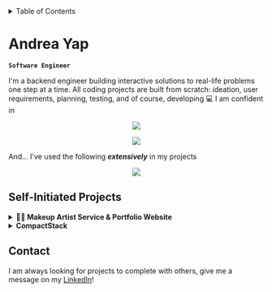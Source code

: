 <!-- TABLE OF CONTENTS -->
<details id="contents">
  <summary>Table of Contents</summary>
  <ol>
    <li><a href="#andrea-yap">About Me</a></li>
    <li><a href="#self-initiated-projects">Self-Initiated Projects</a></li>
    <li><a href="#contact">Contact</a></li>
  </ol>
</details>

# Andrea Yap

**``Software Engineer``**

I'm a backend engineer building interactive solutions to real-life problems one step at a time. All coding projects are built from scratch: ideation, user requirements, planning, testing, and of course, developing :computer: 
I am confident in
<p align="center">
  <a href="https://skillicons.dev">
    <img src="https://skillicons.dev/icons?i=mysql,js,py,flask,java,php" />
  </a>
</p>
<p align="center">
  <a href="https://skillicons.dev">
    <img src="https://skillicons.dev/icons?i=vim,linux,css,html,react,vue" />
  </a>
</p>

And... I've used the following <i><b>extensively</b></i> in my projects
<p align="center">
  <a href="https://skillicons.dev">
    <img src="https://skillicons.dev/icons?i=docker,c,cs,firebase,figma,nodejs,unity" />
  </a>
</p>

## Self-Initiated Projects
  <details>
    <summary><b>👩‍🎨 Makeup Artist Service & Portfolio Website</b></summary>

  This is a <a href="https://dreamakeup.netlify.app" target="_blank">client-facing website</a> which includes a dynamic rate calculator, a FAQ page with fuzzy search functionality, and a responsive contact form.

#### Features:
- **Dynamic Rate Calculator**  
  A service calculator that adjusts rates based on selections, with surcharge breakdowns displayed in an itemized format (styled like a digital invoice).
- **Fuzzy Search with Fuse.js**  
  Added search algorithm embedded in the FAQ page, improving user experience by making it easy to find answers quickly.
- **Responsive Contact Form**  
  An easy-to-use contact form integrated with **EmailJS**, allowing users to reach out without server-side code.
- **Mobile-Friendly & Interactive UI**  
  Clean and polished UI, designed for smooth transitions and responsiveness on both desktop and mobile devices.
- **Continuous Deployment**  
  Deployed on **Netlify**, with continuous integration for automatic updates on code changes.
- **Tech Stack**  
  - **Frontend**: React, Vite, Tailwind CSS
  - **Search Functionality**: Fuse.js  
  - **Deployment**: Netlify  
  - **Email Integration**: EmailJS


Note: The project code is currently **private**. However, feel free to reach out if you'd like to learn more about the development process or view it live <a href="https://dreamakeup.netlify.app" target="_blank">here</a>.

  </details>

  <!-- Additional projects can follow this structure -->
  <details>
    <summary><b>CompactStack</b></summary>
      <p>
        <strong>CompactStack</strong> is a website that aims to streamline SGH's asset tracking and management process.
        <br><br>
        Our application covers the most essential features a physiotherapist will need when carrying out their day-to-day responsibilities of keeping track of their equipment.
        <br><br>
        View more details 
        <a href="https://github.com/tame12/compactor-management-system" target="_blank">here</a>.
      </p>
  </details>

</details>


## Contact

I am always looking for projects to complete with others, give me a message on my [LinkedIn](https://www.linkedin.com/in/andreayapenrui/)!  
